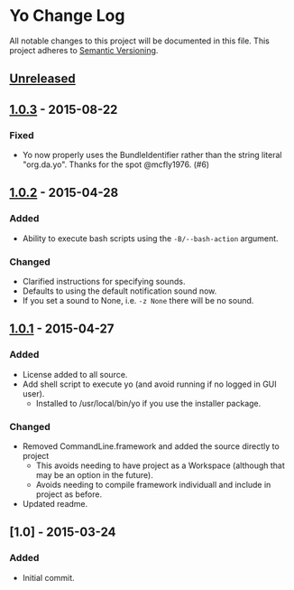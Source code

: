 # Yo Change Log

All notable changes to this project will be documented in this file. This project adheres to [Semantic Versioning](http://semver.org/).

## [Unreleased][unreleased]

## [1.0.3] - 2015-08-22
### Fixed
- Yo now properly uses the BundleIdentifier rather than the string literal "org.da.yo". Thanks for the spot @mcfly1976. (#6)

## [1.0.2] - 2015-04-28
### Added
- Ability to execute bash scripts using the ```-B/--bash-action``` argument.

### Changed
- Clarified instructions for specifying sounds.
- Defaults to using the default notification sound now.
- If you set a sound to None, i.e. ```-z None``` there will be no sound.

## [1.0.1] - 2015-04-27
### Added
- License added to all source.
- Add shell script to execute yo (and avoid running if no logged in GUI user).
	- Installed to /usr/local/bin/yo if you use the installer package.

### Changed
- Removed CommandLine.framework and added the source directly to project
	- This avoids needing to have project as a Workspace (although that may be an option in the future).
	- Avoids needing to compile framework individuall and include in project as before.
- Updated readme.

## [1.0] - 2015-03-24
### Added
- Initial commit.

[unreleased]: https://github.com/sheagcraig/yo/compare/1.0.3...HEAD
[1.0.3]: https://github.com/sheagcraig/yo/compare/1.0.2...1.0.3
[1.0.2]: https://github.com/sheagcraig/yo/compare/1.0.1...1.0.2
[1.0.1]: https://github.com/sheagcraig/yo/compare/1.0...1.0.1
